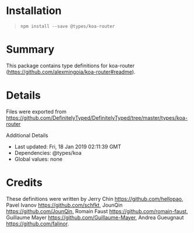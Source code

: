 # Installation
> `npm install --save @types/koa-router`

# Summary
This package contains type definitions for koa-router (https://github.com/alexmingoia/koa-router#readme).

# Details
Files were exported from https://github.com/DefinitelyTyped/DefinitelyTyped/tree/master/types/koa-router

Additional Details
 * Last updated: Fri, 18 Jan 2019 02:11:39 GMT
 * Dependencies: @types/koa
 * Global values: none

# Credits
These definitions were written by Jerry Chin <https://github.com/hellopao>, Pavel Ivanov <https://github.com/schfkt>, JounQin <https://github.com/JounQin>, Romain Faust <https://github.com/romain-faust>, Guillaume Mayer <https://github.com/Guillaume-Mayer>, Andrea Gueugnaut <https://github.com/falinor>.
